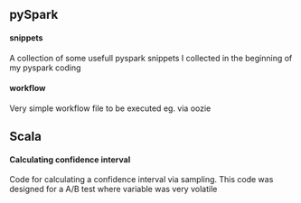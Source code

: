 ## pySpark

#### snippets
A collection of some usefull pyspark snippets I collected in the beginning of my pyspark coding



#### workflow
Very simple workflow file to be executed eg. via oozie



## Scala 

#### Calculating confidence interval
Code for calculating a confidence interval via sampling. This code was designed for a A/B test where variable was very volatile